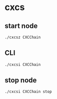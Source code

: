 # cxcs

## start node

```bash
./cxcsz CXCChain
```

## CLI

```bash
./cxcsi CXCChain
```

## stop node

```bash
./cxcsi CXCChain stop
```



